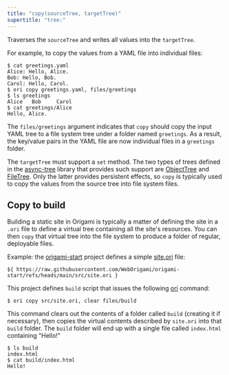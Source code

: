 ```yaml
---
title: "copy(sourceTree, targetTree)"
supertitle: "tree:"
---
```


Traverses the `sourceTree` and writes all values into the `targetTree`.

For example, to copy the values from a YAML file into individual files:

```console
$ cat greetings.yaml
Alice: Hello, Alice.
Bob: Hello, Bob.
Carol: Hello, Carol.
$ ori copy greetings.yaml, files/greetings
$ ls greetings
Alice   Bob     Carol
$ cat greetings/Alice
Hello, Alice.
```

The `files/greetings` argument indicates that `copy` should copy the input YAML tree to a file system tree under a folder named `greetings`. As a result, the key/value pairs in the YAML file are now individual files in a `greetings` folder.

The `targetTree` must support a `set` method. The two types of trees defined in the [async-tree](/async-tree) library that provides such support are [ObjectTree](/async-tree/ObjectTree.html) and [FileTree](/async-tree/FileTree.html). Only the latter provides persistent effects, so `copy` is typically used to copy the values from the source tree into file system files.

## Copy to build

Building a static site in Origami is typically a matter of defining the site in a `.ori` file to define a virtual tree containing all the site's resources. You can then `copy` that virtual tree into the file system to produce a folder of regular, deployable files.

Example: the [origami-start](https://github.com/WebOrigami/origami-start) project defines a simple [site.ori](https://github.com/WebOrigami/origami-start/blob/main/src/site.ori) file:

```ori
${ https://raw.githubusercontent.com/WebOrigami/origami-start/refs/heads/main/src/site.ori }
```

This project defines `build` script that issues the following [ori](/cli) command:

```console
$ ori copy src/site.ori, clear files/build
```

This command clears out the contents of a folder called `build` (creating it if necessary), then copies the virtual contents described by `site.ori` into that `build` folder. The `build` folder will end up with a single file called `index.html` containing "Hello!"

```console
$ ls build
index.html
$ cat build/index.html
Hello!
```
